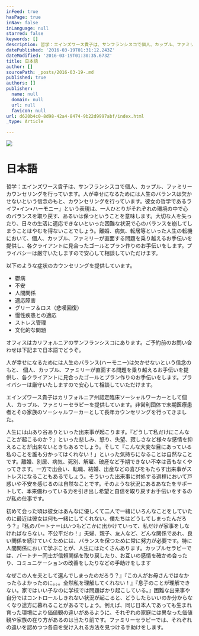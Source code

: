 ```yaml
---
inFeed: true
hasPage: true
inNav: false
inLanguage: null
starred: false
keywords: []
description: 哲学：エインズワース貴子は、サンフランシスコで個人、カップル、ファミリーカウンセリングを行っています。人が幸せになるためには人生のバランスは欠かせないという信念のもと、カウンセリングを行っています。彼女の哲学であるライフ•イン•ハーモニー』という表現は、一人ひとりがそれぞれの環境の中で心のバランスを取り戻す、あるいは保つということを意味します。大切な人を失ったり、日々の生活に適応できないといった困難な状況で心のバランスを崩してしまうことはやむを得ないことでしょう。離婚、病気、転居等といった人生の転機において、個人、カップル、ファミリーが直面する問題を乗り越えるお手伝いを提供し、各クライアントに見合ったゴールとプラン作りのお手伝いをします。プライバシーは厳守いたしますので安心して相談していただけます。
datePublished: '2016-03-19T01:31:12.243Z'
dateModified: '2016-03-19T01:30:35.673Z'
title: 日本語
author: []
sourcePath: _posts/2016-03-19-.md
published: true
authors: []
publisher:
  name: null
  domain: null
  url: null
  favicon: null
url: d620b4c0-8d98-42a4-8474-9b22d9997abf/index.html
_type: Article

---
```

![](https://the-grid-user-content.s3-us-west-2.amazonaws.com/abe55767-cb52-497b-a2bd-afd4070480a3.jpg)

# 日本語

哲学：エインズワース貴子は、サンフランシスコで個人、カップル、ファミリーカウンセリングを行っています。人が幸せになるためには人生のバランスは欠かせないという信念のもと、カウンセリングを行っています。彼女の哲学であるライフ•イン•ハーモニー』という表現は、一人ひとりがそれぞれの環境の中で心のバランスを取り戻す、あるいは保つということを意味します。大切な人を失ったり、日々の生活に適応できないといった困難な状況で心のバランスを崩してしまうことはやむを得ないことでしょう。離婚、病気、転居等といった人生の転機において、個人、カップル、ファミリーが直面する問題を乗り越えるお手伝いを提供し、各クライアントに見合ったゴールとプラン作りのお手伝いをします。プライバシーは厳守いたしますので安心して相談していただけます。

以下のような症状のカウンセリングを提供しています。

* 鬱病
* 不安
* 人間関係
* 適応障害
* グリーフ＆ロス（悲嘆回復）
* 慢性疾患との適応
* ストレス管理
* 文化的な問題

オフィスはカリフォルニアのサンフランシスコにあります。ご予約前のお問い合わせは下記まで日本語でどうぞ。

人が幸せになるためには人生のバランス(ハーモニー)は欠かせないという信念のもと、 個人、カップル、ファミリーが直面する問題を乗り越えるお手伝いを提供し、各クライアントに見合ったゴールとプラン作りのお手伝いをします。プライバシーは厳守いたしますので安心して相談していただけます。

エインズワース貴子はカリフォルニア州認定臨床ソーシャルワーカーとして個人、カップル、ファミリーセラピーを提供しています。非営利団体で末期医療患者とその家族のソーシャルワーカーとして長年カウンセリングを行ってきました。

人生には山あり谷ありといった出来事が起こります。『どうして私だけにこんなことが起こるのか？』といった悲しみ、怒り、失望、寂しさなど様々な感情を抑えることが出来ないときもあるでしょう。そして『こんな大変な目にあっている私のことを誰も分かってはくれない！」といった気持ちになることは自然なことです。離婚、別居、病気、死別、解雇、破産など予期できない不幸は音もなくやってきます。一方で出会い、転職、結婚、出産などの喜びをもたらす出来事がストレスになることもあるでしょう。そういった出来事に対処する過程において戸惑いや不安を感じるのは自然なことです。そのような状況にあるあなたをサポートして、本来備わっている力を引き出し希望と自信を取り戻すお手伝いをするのが私の仕事です。

初めて会った頃は彼女はあんなに優しくて二人で一緒にいろんなことをしていたのに最近は彼女は何も一緒にしてくれない。僕たちはどうしてしまったんだろう？』『私のパートナーはいつもどこかに出かけていって、私だけが家事をしなければならない。不公平だわ！』夫婦、親子、友人など、どんな関係であれ、良い関係を続けていくためには、バランスを保つために常に努力が必要です。特に人間関係において学ぶことが、人生にはたくさんあります。カップルセラピーでは、パートナー同士が信頼関係を取り戻したり、お互いの感情を確かめ合ったり、コミュニケーションの改善をしたりなどの手助けをします

なぜこの人を夫として選んでしまったのだろう？』『この人がお母さんではなかったらよかったのに。。。全然私を理解してくれない！』『息子のことが理解できない。家ではいい子なのに学校では問題ばかり起こしている。』困難な出来事や自分ではコントロールしきれない状況が起こると、どうしたらいいのか分からなくなり途方に暮れることがあるでしょう。例えば、同じ日本人であっても生まれ育った環境により価値観の違いがあるように、それぞれの家庭には異なった価値観や家族の在り方があるのは当たり前です。ファミリーセラピーでは、それぞれの違いを認めつつ各自を受け入れる方法を見つける手助けをします。